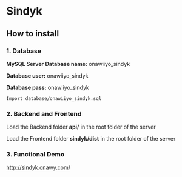 # Sindyk

## How to install

### 1. Database

**MySQL Server**
**Database name:** onawiiyo_sindyk

**Database user:** onawiiyo_sindyk

**Database pass:** onawiiyo_sindyk

`Import database/onawiiyo_sindyk.sql`


### 2. Backend and Frontend

Load the Backend folder **api/** in the root folder of the server

Load the Frontend folder **sindyk/dist** in the root folder of the server


### 3. Functional Demo

http://sindyk.onawy.com/